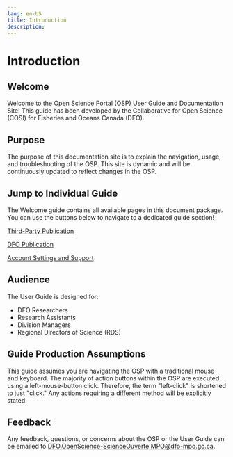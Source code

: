 ```yaml
---
lang: en-US
title: Introduction
description:
---
```


# Introduction

## Welcome

Welcome to the Open Science Portal (OSP) User Guide and Documentation Site! This guide has been developed by the Collaborative for Open Science (COSI) for Fisheries and Oceans Canada (DFO).

## Purpose

The purpose of this documentation site is to explain the navigation, usage, and troubleshooting of the OSP. This site is dynamic and will be continuously updated to reflect changes in the OSP.

## Jump to Individual Guide

The Welcome guide contains all available pages in this document package. You can use the buttons below to  navigate to a dedicated
guide section!

[Third-Party Publication](/en/third-party/manuscript-record-form)

[DFO Publication](/en/dfo/manuscript-record-form)

[Account Settings and Support](/en/account/account-security)

## Audience

The User Guide is designed for:
- DFO Researchers
- Research Assistants
- Division Managers
- Regional Directors of Science (RDS)

## Guide Production Assumptions

This guide assumes you are navigating the OSP with a traditional mouse and keyboard. The majority of action buttons within the OSP are executed using a left-mouse-button click. Therefore, the term "left-click" is shortened to just "click." Any actions requiring a different method will be explicitly stated.

## Feedback

Any feedback, questions, or concerns about the OSP or the User Guide can be emailed to [DFO.OpenScience-ScienceOuverte.MPO@dfo-mpo.gc.ca](mailto:DFO.OpenScience-ScienceOuverte.MPO@dfo-mpo.gc.ca).